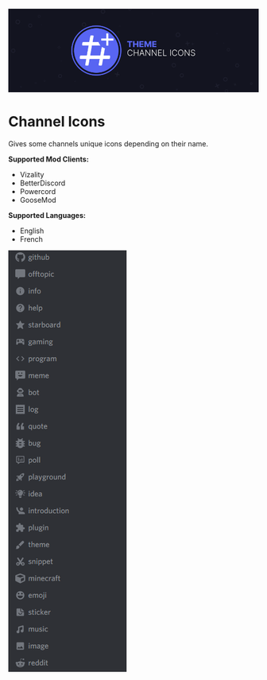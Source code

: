 ![banner](./assets/banner.png)

# Channel Icons
Gives some channels unique icons depending on their name.

**Supported Mod Clients:**
- Vizality
- BetterDiscord
- Powercord
- GooseMod

**Supported Languages:**
- English
- French

![screenshot](./screenshots/1.png)